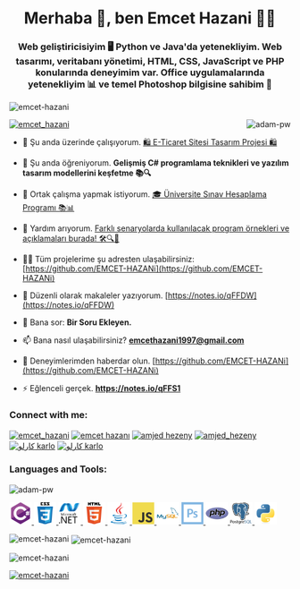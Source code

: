 <h1 align="center">Merhaba 👋, ben Emcet Hazani 👨‍💻</h1>
<h3 align="center">Web geliştiricisiyim 🖥️ Python ve Java'da yetenekliyim. Web tasarımı, veritabanı yönetimi, HTML, CSS, JavaScript ve PHP konularında deneyimim var. Office uygulamalarında yetenekliyim 📊 ve temel Photoshop bilgisine sahibim 🎨</h3>

<p align="left"> <img src="https://komarev.com/ghpvc/?username=emcet-hazani&label=Profile%20views&color=0e75b6&style=flat" alt="emcet-hazani" /> </p>

<p><img align="right" src="https://github.com/Adam-pw/Adam-pw/blob/main/animation_500_kxa883sd.gif" alt="adam-pw" /></p>

<p align="left"> <a href="https://twitter.com/emcet_hazani" target="blank"><img src="https://img.shields.io/twitter/follow/emcet_hazani?logo=twitter&style=for-the-badge" alt="emcet_hazani" /></a> </p>

- 🔭 Şu anda üzerinde çalışıyorum. [🛍️ E-Ticaret Sitesi Tasarım Projesi 🛍️](https://amjedhezeny.alshekh.com/)

- 🌱 Şu anda öğreniyorum. **Gelişmiş C# programlama teknikleri ve yazılım tasarım modellerini keşfetme 📚🔍**

- 👯 Ortak çalışma yapmak istiyorum. [🎓 Üniversite Sınav Hesaplama Programı 📚📊](https://github.com/EMCET-HAZANi/Uygulama_16)

- 🤝 Yardım arıyorum. [Farklı senaryolarda kullanılacak program örnekleri ve açıklamaları burada! 🛠️🔍🔗](https://github.com/EMCET-HAZANi/Uygulama_10)

- 👨‍💻 Tüm projelerime şu adresten ulaşabilirsiniz: [https://github.com/EMCET-HAZANi](https://github.com/EMCET-HAZANi)

- 📝 Düzenli olarak makaleler yazıyorum. [https://notes.io/qFFDW](https://notes.io/qFFDW)

- 💬 Bana sor: **Bir Soru Ekleyen.**

- 📫 Bana nasıl ulaşabilirsiniz? **emcethazani1997@gmail.com**

- 📄 Deneyimlerimden haberdar olun. [https://github.com/EMCET-HAZANi](https://github.com/EMCET-HAZANi)

- ⚡ Eğlenceli gerçek. **https://notes.io/qFFS1**

<h3 align="left">Connect with me:</h3>
<p align="left">
<a href="https://twitter.com/emcet_hazani" target="blank"><img align="center" src="https://raw.githubusercontent.com/rahuldkjain/github-profile-readme-generator/master/src/images/icons/Social/twitter.svg" alt="emcet_hazani" height="30" width="40" /></a>
<a href="https://linkedin.com/in/emcet hazanı" target="blank"><img align="center" src="https://raw.githubusercontent.com/rahuldkjain/github-profile-readme-generator/master/src/images/icons/Social/linked-in-alt.svg" alt="emcet hazanı" height="30" width="40" /></a>
<a href="https://fb.com/amjed hezeny" target="blank"><img align="center" src="https://raw.githubusercontent.com/rahuldkjain/github-profile-readme-generator/master/src/images/icons/Social/facebook.svg" alt="amjed hezeny" height="30" width="40" /></a>
<a href="https://instagram.com/amjed_hezeny" target="blank"><img align="center" src="https://raw.githubusercontent.com/rahuldkjain/github-profile-readme-generator/master/src/images/icons/Social/instagram.svg" alt="amjed_hezeny" height="30" width="40" /></a>
<a href="https://www.youtube.com/c/كارلو karlo" target="blank"><img align="center" src="https://raw.githubusercontent.com/rahuldkjain/github-profile-readme-generator/master/src/images/icons/Social/youtube.svg" alt="كارلو karlo" height="30" width="40" /></a>
<a href="https://discord.gg/كارلو karlo" target="blank"><img align="center" src="https://raw.githubusercontent.com/rahuldkjain/github-profile-readme-generator/master/src/images/icons/Social/discord.svg" alt="كارلو karlo" height="30" width="40" /></a>
</p>



<h3 align="left">Languages and Tools:</h3>
<p><img align="center"
    src="https://github-readme-stats.vercel.app/api/top-langs?username=adam-pw&show_icons=true&locale=en&bg_color=0d1117&text_color=ffffff&layout=compact"
    alt="adam-pw" 
    bg_color=#808080/></p>
    
<p align="left"> <a href="https://www.w3schools.com/cs/" target="_blank" rel="noreferrer"> <img src="https://raw.githubusercontent.com/devicons/devicon/master/icons/csharp/csharp-original.svg" alt="csharp" width="40" height="40"/> </a> <a href="https://www.w3schools.com/css/" target="_blank" rel="noreferrer"> <img src="https://raw.githubusercontent.com/devicons/devicon/master/icons/css3/css3-original-wordmark.svg" alt="css3" width="40" height="40"/> </a> <a href="https://dotnet.microsoft.com/" target="_blank" rel="noreferrer"> <img src="https://raw.githubusercontent.com/devicons/devicon/master/icons/dot-net/dot-net-original-wordmark.svg" alt="dotnet" width="40" height="40"/> </a> <a href="https://www.w3.org/html/" target="_blank" rel="noreferrer"> <img src="https://raw.githubusercontent.com/devicons/devicon/master/icons/html5/html5-original-wordmark.svg" alt="html5" width="40" height="40"/> </a> <a href="https://www.java.com" target="_blank" rel="noreferrer"> <img src="https://raw.githubusercontent.com/devicons/devicon/master/icons/java/java-original.svg" alt="java" width="40" height="40"/> </a> <a href="https://developer.mozilla.org/en-US/docs/Web/JavaScript" target="_blank" rel="noreferrer"> <img src="https://raw.githubusercontent.com/devicons/devicon/master/icons/javascript/javascript-original.svg" alt="javascript" width="40" height="40"/> </a> <a href="https://www.mysql.com/" target="_blank" rel="noreferrer"> <img src="https://raw.githubusercontent.com/devicons/devicon/master/icons/mysql/mysql-original-wordmark.svg" alt="mysql" width="40" height="40"/> </a> <a href="https://www.photoshop.com/en" target="_blank" rel="noreferrer"> <img src="https://raw.githubusercontent.com/devicons/devicon/master/icons/photoshop/photoshop-line.svg" alt="photoshop" width="40" height="40"/> </a> <a href="https://www.php.net" target="_blank" rel="noreferrer"> <img src="https://raw.githubusercontent.com/devicons/devicon/master/icons/php/php-original.svg" alt="php" width="40" height="40"/> </a> <a href="https://www.postgresql.org" target="_blank" rel="noreferrer"> <img src="https://raw.githubusercontent.com/devicons/devicon/master/icons/postgresql/postgresql-original-wordmark.svg" alt="postgresql" width="40" height="40"/> </a> <a href="https://www.python.org" target="_blank" rel="noreferrer"> <img src="https://raw.githubusercontent.com/devicons/devicon/master/icons/python/python-original.svg" alt="python" width="40" height="40"/> </a> </p>

<p><img align="left" src="https://github-readme-stats.vercel.app/api/top-langs?username=emcet-hazani&show_icons=true&locale=en&layout=compact" alt="emcet-hazani" /></p>

<p>&nbsp;<img align="center" src="https://github-readme-stats.vercel.app/api?username=emcet-hazani&show_icons=true&locale=en" alt="emcet-hazani" /></p>

<p><img align="center" src="https://github-readme-streak-stats.herokuapp.com/?user=emcet-hazani&" alt="emcet-hazani" /></p>

<p align="left"> <a href="https://github.com/ryo-ma/github-profile-trophy"><img src="https://github-profile-trophy.vercel.app/?username=emcet-hazani" alt="emcet-hazani" /></a> </p>
